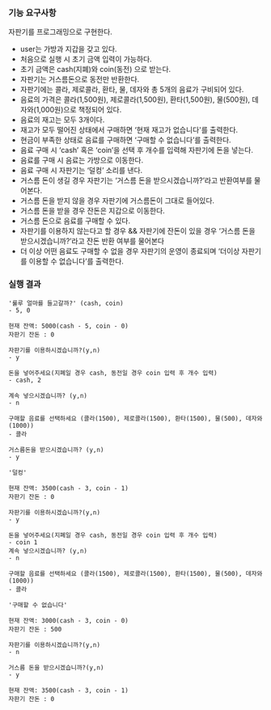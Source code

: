 ### 기능 요구사항
자판기를 프로그래밍으로 구현한다.

- user는 가방과 지갑을 갖고 있다.
- 처음으로 실행 시 초기 금액 입력이 가능하다.
- 초기 금액은 cash(지폐)와 coin(동전) 으로 받는다.
- 자판기는 거스름돈으로 동전만 반환한다.
- 자판기에는 콜라, 제로콜라, 환타, 물, 데자와 총 5개의 음료가 구비되어 있다.
- 음료의 가격은 콜라(1,500원), 제로콜라(1,500원), 환타(1,500원), 물(500원), 데자와(1,000원)으로 책정되어 있다.
- 음료의 재고는 모두 3개이다.
- 재고가 모두 떨어진 상태에서 구매하면 ‘현재 재고가 없습니다'를 출력한다.
- 현금이 부족한 상태로 음료를 구매하면 ‘구매할 수 없습니다’를 출력한다.
- 음료 구매 시 ‘cash’ 혹은 ‘coin’을 선택 후 개수를 입력해 자판기에 돈을 넣는다.
- 음료를 구매 시 음료는 가방으로 이동한다.
- 음료 구매 시 자판기는 ‘덜컹’ 소리를 낸다.
- 거스름 돈이 생길 경우 자판기는 ‘거스름 돈을 받으시겠습니까?’라고 반환여부를 물어본다.
- 거스름 돈을 받지 않을 경우 자판기에 거스름돈이 그대로 들어있다.
- 거스름 돈을 받을 경우 잔돈은 지갑으로 이동한다.
- 거스름 돈으로 음료를 구매할 수 있다.
- 자판기를 이용하지 않는다고 할 경우 && 자판기에 잔돈이 있을 경우 ‘거스름 돈을 받으시겠습니까?’라고 잔돈 반환 여부를 물어본다
- 더 이상 어떤 음료도 구매할 수 없을 경우 자판기의 운영이 종료되며 ‘더이상 자판기를 이용할 수 없습니다’를 출력한다.

### 실행 결과
```text
'룰루 얼마를 들고갈까?' (cash, coin)
- 5, 0

현재 잔액: 5000(cash - 5, coin - 0)
자판기 잔돈 : 0

자판기를 이용하시겠습니까?(y,n)
- y

돈을 넣어주세요(지폐일 경우 cash, 동전일 경우 coin 입력 후 개수 입력)
- cash, 2

계속 넣으시겠습니까? (y,n)
- n

구매할 음료를 선택하세요 (콜라(1500), 제로콜라(1500), 환타(1500), 물(500), 데자와(1000))
- 콜라

거스름돈을 받으시겠습니까? (y,n)
- y

'덜컹'

현재 잔액: 3500(cash - 3, coin - 1)
자판기 잔돈 : 0

자판기를 이용하시겠습니까?(y,n)
- y

돈을 넣어주세요(지폐일 경우 cash, 동전일 경우 coin 입력 후 개수 입력)
- coin 1
계속 넣으시겠습니까? (y,n)
- n

구매할 음료를 선택하세요 (콜라(1500), 제로콜라(1500), 환타(1500), 물(500), 데자와(1000))
- 콜라

'구매할 수 없습니다'

현재 잔액: 3000(cash - 3, coin - 0)
자판기 잔돈 : 500

자판기를 이용하시겠습니까?(y,n)
- n

거스름 돈을 받으시겠습니까?(y,n)
- y

현재 잔액: 3500(cash - 3, coin - 1)
자판기 잔돈 : 0
``` 
